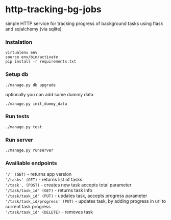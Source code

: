 # http-tracking-bg-jobs
simple HTTP service for tracking progress of background tasks
using flask and sqlalchemy (via sqlite)
### Instalation
```
virtualenv env
source env/bin/activate
pip install -r requirements.txt
```

### Setup db
```
./manage.py db upgrade
```
optionally you can add some dummy data
```
./manage.py init_dummy_data

```
### Run tests
```
./manage.py test
```
### Run server
```
./manage.py runserver
```
### Availiable endpoints

```'/' (GET)``` - returns app version  
```'/tasks' (GET)``` - returns list of tasks  
```'/task', (POST)``` - creates new task accepts total parameter  
```'/task/task_id' (GET)``` - returns task info  
```'/task/task_id' (PUT)``` - updates task, accepts progress parameter  
```'/task/task_id/progress' (PUT)``` - updates task, by adding progress in url to current task progress  
```'/task/task_id' (DELETE)``` - removes task  
